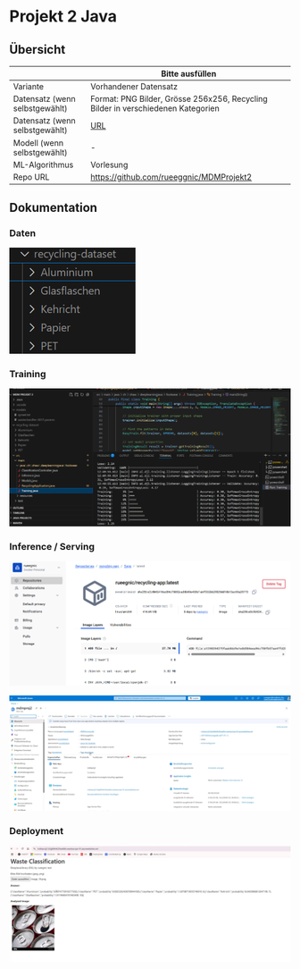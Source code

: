 ﻿# Projekt 2 Java

## Übersicht

| | Bitte ausfüllen |
| -------- | ------- |
| Variante | Vorhandener Datensatz  |
| Datensatz (wenn selbstgewählt) | Format: PNG Bilder, Grösse 256x256, Recycling Bilder in verschiedenen Kategorien |
| Datensatz (wenn selbstgewählt) | [URL](https://www.kaggle.com/datasets/alistairking/recyclable-and-household-waste-classification) |
| Modell (wenn selbstgewählt) | - |
| ML-Algorithmus | Vorlesung |
| Repo URL | https://github.com/rueeggnic/MDMProjekt2 |



## Dokumentation

### Daten

![Datensatz](https://raw.githubusercontent.com/rueeggnic/MDM-Lernjournal/main/projekt2-java/images/Datensatz.png)

### Training

![Training](https://raw.githubusercontent.com/rueeggnic/MDM-Lernjournal/main/projekt2-java/images/Training.png)

### Inference / Serving

![dockerhub](https://raw.githubusercontent.com/rueeggnic/MDM-Lernjournal/main/projekt2-java/images/dockerhub.png)

![Deployment](https://raw.githubusercontent.com/rueeggnic/MDM-Lernjournal/main/projekt2-java/images/Azure_deployment.png)

### Deployment

![WebApp](https://raw.githubusercontent.com/rueeggnic/MDM-Lernjournal/main/projekt2-java/images/WebApp.png)
